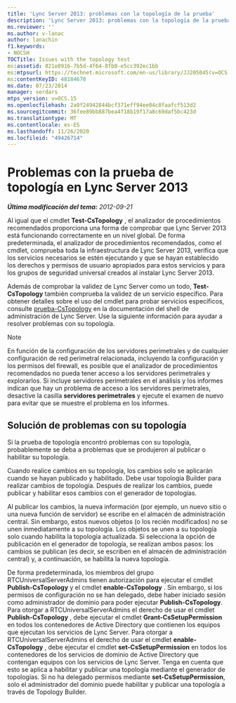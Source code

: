 ```yaml
---
title: 'Lync Server 2013: problemas con la topología de la prueba'
description: 'Lync Server 2013: problemas con la topología de la prueba.'
ms.reviewer: ''
ms.author: v-lanac
author: lanachin
f1.keywords:
- NOCSH
TOCTitle: Issues with the topology test
ms:assetid: 821e8916-7b5d-4f64-8fb0-e5cc392ec1bb
ms:mtpsurl: https://technet.microsoft.com/en-us/library/JJ205045(v=OCS.15)
ms:contentKeyID: 48184670
ms.date: 07/23/2014
manager: serdars
mtps_version: v=OCS.15
ms.openlocfilehash: 2a0f24942844bcf371eff94ee04c8faafcf513d2
ms.sourcegitcommit: 36fee89bb887bea4f18b19f17a8c69daf5bc423d
ms.translationtype: MT
ms.contentlocale: es-ES
ms.lasthandoff: 11/26/2020
ms.locfileid: "49426714"
---
```

# <a name="issues-with-the-topology-test-in-lync-server-2013"></a>Problemas con la prueba de topología en Lync Server 2013

<div data-xmlns="http://www.w3.org/1999/xhtml">

<div class="topic" data-xmlns="http://www.w3.org/1999/xhtml" data-msxsl="urn:schemas-microsoft-com:xslt" data-cs="https://msdn.microsoft.com/">

<div data-asp="https://msdn2.microsoft.com/asp">



</div>

<div id="mainSection">

<div id="mainBody">

<span> </span>

_**Última modificación del tema:** 2012-09-21_

Al igual que el cmdlet **Test-CsTopology** , el analizador de procedimientos recomendados proporciona una forma de comprobar que Lync Server 2013 está funcionando correctamente en un nivel global. De forma predeterminada, el analizador de procedimientos recomendados, como el cmdlet, comprueba toda la infraestructura de Lync Server 2013, verifica que los servicios necesarios se estén ejecutando y que se hayan establecido los derechos y permisos de usuario apropiados para estos servicios y para los grupos de seguridad universal creados al instalar Lync Server 2013.

Además de comprobar la validez de Lync Server como un todo, **Test-CsTopology** también comprueba la validez de un servicio específico. Para obtener detalles sobre el uso del cmdlet para probar servicios específicos, consulte [prueba-CsTopology](https://docs.microsoft.com/powershell/module/skype/Test-CsTopology) en la documentación del shell de administración de Lync Server. Use la siguiente información para ayudar a resolver problemas con su topología.

<div>


> [!NOTE]  
> En función de la configuración de los servidores perimetrales y de cualquier configuración de red perimetral relacionada, incluyendo la configuración y los permisos del firewall, es posible que el analizador de procedimientos recomendados no pueda tener acceso a los servidores perimetrales y explorarlos. Si incluye servidores perimetrales en el análisis y los informes indican que hay un problema de acceso a los servidores perimetrales, desactive la casilla <STRONG>servidores perimetrales</STRONG> y ejecute el examen de nuevo para evitar que se muestre el problema en los informes.



</div>

<div>

## <a name="resolving-issues-with-your-topology"></a>Solución de problemas con su topología

Si la prueba de topología encontró problemas con su topología, probablemente se deba a problemas que se produjeron al publicar o habilitar su topología.

Cuando realice cambios en su topología, los cambios solo se aplicarán cuando se hayan publicado y habilitado. Debe usar topología Builder para realizar cambios de topología. Después de realizar los cambios, puede publicar y habilitar esos cambios con el generador de topologías.

Al publicar los cambios, la nueva información (por ejemplo, un nuevo sitio o una nueva función de servidor) se escribe en el almacén de administración central. Sin embargo, estos nuevos objetos (o los recién modificados) no se unen inmediatamente a su topología. Los objetos se unen a su topología solo cuando habilita la topología actualizada. Si selecciona la opción de publicación en el generador de topología, se realizan ambos pasos: los cambios se publican (es decir, se escriben en el almacén de administración central) y, a continuación, se habilita la nueva topología.

De forma predeterminada, los miembros del grupo RTCUniversalServerAdmins tienen autorización para ejecutar el cmdlet **Publish-CsTopology** y el cmdlet **enable-CsTopology** . Sin embargo, si los permisos de configuración no se han delegado, debe haber iniciado sesión como administrador de dominio para poder ejecutar **Publish-CsTopology**. Para otorgar a RTCUniversalServerAdmins el derecho de usar el cmdlet **Publish-CsTopology** , debe ejecutar el cmdlet **Grant-CsSetupPermission** en todos los contenedores de Active Directory que contienen los equipos que ejecutan los servicios de Lync Server. Para otorgar a RTCUniversalServerAdmins el derecho de usar el cmdlet **enable-CsTopology** , debe ejecutar el cmdlet **set-CsSetupPermission** en todos los contenedores de los servicios de dominio de Active Directory que contengan equipos con los servicios de Lync Server. Tenga en cuenta que esto se aplica a habilitar y publicar una topología mediante el generador de topologías. Si no ha delegado permisos mediante **set-CsSetupPermission**, solo el administrador del dominio puede habilitar y publicar una topología a través de Topology Builder.

</div>

</div>

<span> </span>

</div>

</div>

</div>

